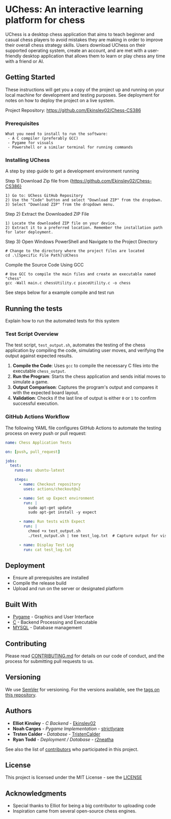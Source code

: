 # UChess: An interactive learning platform for chess

UChess is a desktop chess application that aims to teach beginner and casual chess players to avoid mistakes they are making in order to improve their overall chess strategy skills. Users download UChess on their supported operating system, create an account, and are met with a user-friendly desktop application that allows them to learn or play chess any time with a friend or AI.


## Getting Started

These instructions will get you a copy of the project up and running on your local machine for development and testing purposes. See deployment for notes on how to deploy the project on a live system.

Project Repository: https://github.com/Ekinsley02/Chess-CS386

### Prerequisites
```
What you need to install to run the software: 
 - A C compiler (preferably GCC) 
 - Pygame for visuals 
 - Powershell or a similar terminal for running commands
```

### Installing UChess
A step by step guide to get a development environment running

Step 1) Download Zip file from {https://github.com/Ekinsley02/Chess-CS386}
```
1) Go to: UChess GitHub Repository
2) Use the "Code" button and select "Download ZIP" from the dropdown.
3) Select "Download ZIP" from the dropdown menu.
```
Step 2) Extract the Downloaded ZIP File
```
1) Locate the downloaded ZIP file on your device.
2) Extract it to a preferred location. Remember the installation path for later deployment.
```
Step 3) Open Windows PowerShell and Navigate to the Project Directory
```
# Change to the directory where the project files are located
cd .\[Specific File Path]\UChess
```

Compile the Source Code Using GCC
```
# Use GCC to compile the main files and create an executable named "chess"
gcc -Wall main.c chessUtility.c pieceUtility.c -o chess
```
See steps below for a example compile and test run

## Running the tests

Explain how to run the automated tests for this system

### Test Script Overview

The test script, `test_output.sh`, automates the testing of the chess application by compiling the code, simulating user moves, and verifying the output against expected results.

1. **Compile the Code**: Uses `gcc` to compile the necessary C files into the executable `chess_output`.
2. **Run the Program**: Starts the chess application and sends initial moves to simulate a game.
3. **Output Comparison**: Captures the program's output and compares it with the expected board layout.
4. **Validation**: Checks if the last line of output is either `0` or `1` to confirm successful execution.

### GitHub Actions Workflow

The following YAML file configures GitHub Actions to automate the testing process on every push or pull request:

```yaml
name: Chess Application Tests

on: [push, pull_request]

jobs:
  test:
    runs-on: ubuntu-latest

    steps:
      - name: Checkout repository
        uses: actions/checkout@v2

      - name: Set up Expect environment
        run: |
          sudo apt-get update
          sudo apt-get install -y expect

      - name: Run tests with Expect
        run: |
          chmod +x test_output.sh
          ./test_output.sh | tee test_log.txt  # Capture output for visibility in GitHub logs

      - name: Display Test Log
        run: cat test_log.txt
```

## Deployment

 - Ensure all prerequisites are installed
 - Compile the release build
 - Upload and run on the server or designated platform

## Built With

* [Pygame](https://pygame-web.github.io/wiki/pygbag/) - Graphics and User Interface
* [C](https://www.iso.org/standard/74528.html) - Backend Processing and Executable 
* [MYSQL](https://www.mysql.com/) - Database management 

## Contributing

Please read [CONTRIBUTING.md](https://github.com/Ekinsley02/Chess-CS386/blob/main/project_documentation/CONTRIBUTING.md) for details on our code of conduct, and the process for submitting pull requests to us.

## Versioning

We use [SemVer](http://semver.org/) for versioning. For the versions available, see the [tags on this repository](https://github.com/your/project/tags). 

## Authors

* **Elliot Kinsley** - *C Backend* - [Ekinsley02](https://github.com/Ekinsley02)
* **Noah Carges** - *Pygame Implementation* - [strictlyrare](https://github.com/strictlyrare)
* **Trsten Calder** - *Database* - [TristenCalder](https://github.com/TristenCalder)
* **Ryan Todd** - *Deployment / Database* - [r2neatha](https://github.com/r2neatha)




See also the list of [contributors](https://github.com/Ekinsley02/Chess-CS386/blob/main/project_documentation/CONTRIBUTING.md) who participated in this project.

## License

This project is licensed under the MIT License - see the [LICENSE](https://github.com/Ekinsley02/Chess-CS386/blob/main/project_documentation/LICENSE) 


## Acknowledgments

* Special thanks to Elliot for being a big contributor to uploading code
* Inspiration came from several open-source chess engines.


